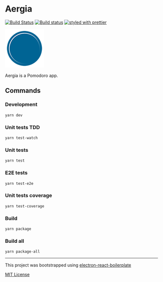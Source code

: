 # Aergia

[![Build Status](https://travis-ci.org/Zyst/Aergia.svg?branch=master)](https://travis-ci.org/Zyst/Aergia) [![Build status](https://ci.appveyor.com/api/projects/status/16v9vdwprmxf5da6?svg=true)](https://ci.appveyor.com/project/Zyst/aergia/branch/master) [![styled with prettier](https://img.shields.io/badge/styled_with-prettier-ff69b4.svg)](https://github.com/prettier/prettier)

![Aergia](resources/icons/128x128.png)

Aergia is a Pomodoro app.

## Commands

### Development

```
yarn dev
```

### Unit tests TDD

```
yarn test-watch
```

### Unit tests

```
yarn test
```

### E2E tests

```
yarn test-e2e
```
### Unit tests coverage

```
yarn test-coverage
```

### Build

```
yarn package
```

### Build all

```
yarn package-all
```

----------------------------

This project was bootstrapped using [electron-react-boilerplate](https://github.com/chentsulin/electron-react-boilerplate.git)

[MIT License](LICENSE)
